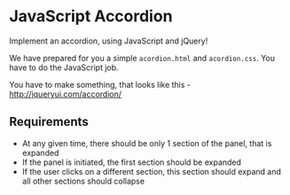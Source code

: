 # JavaScript Accordion

Implement an accordion, using JavaScript and jQuery!

We have prepared for you a simple `acordion.html` and `acordion.css`. You have to do the JavaScript job.

You have to make something, that looks like this - http://jqueryui.com/accordion/

## Requirements

* At any given time, there should be only 1 section of the panel, that is expanded
* If the panel is initiated, the first section should be expanded
* If the user clicks on a different section, this section should expand and all other sections should collapse
